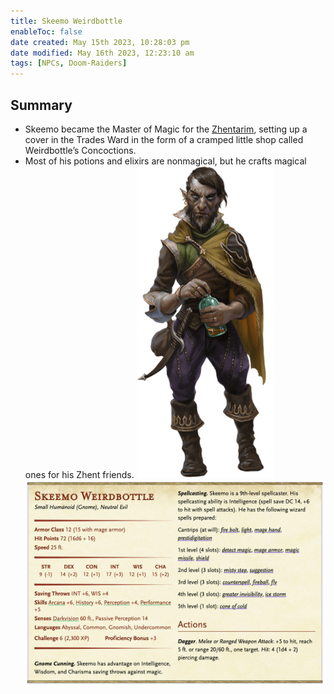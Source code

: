 ```yaml
---
title: Skeemo Weirdbottle
enableToc: false
date created: May 15th 2023, 10:28:03 pm
date modified: May 16th 2023, 12:23:10 am
tags: [NPCs, Doom-Raiders]
---
```

## Summary
- Skeemo became the Master of Magic for the [Zhentarim](Zhentarim.md), setting up a cover in the Trades Ward in the form of a cramped little shop called Weirdbottle’s Concoctions.
- Most of his potions and elixirs are nonmagical, but he crafts magical ones for his Zhent friends.
![Pasted image 20230515223421](attachments/Skeemo.png)
![Pasted image 20230516000237](attachments/Skeemo%20Statblock.png)
